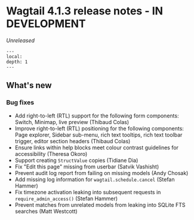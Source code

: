 # Wagtail 4.1.3 release notes - IN DEVELOPMENT

_Unreleased_

```{contents}
---
local:
depth: 1
---
```

## What's new

### Bug fixes

 * Add right-to-left (RTL) support for the following form components: Switch, Minimap, live preview (Thibaud Colas)
 * Improve right-to-left (RTL) positioning for the following components: Page explorer, Sidebar sub-menu, rich text tooltips, rich text toolbar trigger, editor section headers (Thibaud Colas)
 * Ensure links within help blocks meet colour contrast guidelines for accessibility (Theresa Okoro)
 * Support creating `StructValue` copies (Tidiane Dia)
 * Fix "Edit this page" missing from userbar (Satvik Vashisht)
 * Prevent audit log report from failing on missing models (Andy Chosak)
 * Add missing log information for `wagtail.schedule.cancel` (Stefan Hammer)
 * Fix timezone activation leaking into subsequent requests in `require_admin_access()` (Stefan Hammer)
 * Prevent matches from unrelated models from leaking into SQLite FTS searches (Matt Westcott)
